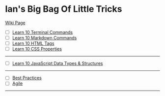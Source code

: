 # Ian's Big Bag Of Little Tricks
[Wiki Page](https://github.com/IanThompson93/Ian-sBigBagOfLittleTricks/wiki)
- [ ] [Learn 10 Terminal Commands](https://www.youtube.com/watch?v=bNlKb8fIiYs) 
- [ ] [Learn 10 Markdown Commands](https://daringfireball.net/projects/markdown/syntax)
- [ ] [Learn 10 HTML Tags](https://github.com/IanThompson93/Ian-sBigBagOfLittleTricks/wiki/Learn-10-HTML-Tags)
- [ ] [Learn 10 CSS Properties](https://github.com/IanThompson93/Ian-sBigBagOfLittleTricks/wiki/Learn-10-CSS-Properties)

---

- [ ] [Learn 10 JavaScript Data Types & Structures]([https://developer.mozilla.org/en-US/docs/Web/JavaScript/Data_structures](https://github.com/IanThompson93/Ian-sBigBagOfLittleTricks/wiki/Learn-10-JavaScript-Data-Types-&-Structures))

---

- [ ] [Best Practices]()
- [ ] [Agile](https://www.youtube.com/watch?v=zBQ9Uhnr0lE)

---

